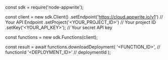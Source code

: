 const sdk = require('node-appwrite');

const client = new sdk.Client()
    .setEndpoint('https://cloud.appwrite.io/v1') // Your API Endpoint
    .setProject('<YOUR_PROJECT_ID>') // Your project ID
    .setKey('<YOUR_API_KEY>'); // Your secret API key

const functions = new sdk.Functions(client);

const result = await functions.downloadDeployment(
    '<FUNCTION_ID>', // functionId
    '<DEPLOYMENT_ID>' // deploymentId
);
